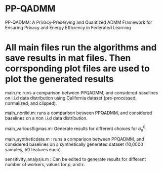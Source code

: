 # PP-QADMM
PP-QADMM: A Privacy-Preserving and Quantized ADMM Framework for Ensuring Privacy and Energy Efficiency in Federated Learning

# All main files run the algorithms and save results in mat files. Then corrsponding plot files are used to plot the generated results 

main.m: runs a comparison between PPQADMM, and considered baselines on i.i.d data distribution using California dataset (pre-processed, normalized, and clipped).

main_noniid.m: runs a comparison between PPQADMM, and considered baselines on a non i.i.d data distribution.

main_variousSigmas.m: Generate results for different choices for $\sigma_n^0$.

main_syntheticdata.m : runs a comparison between PPQADMM, and considered baselines on a synthetically generated dataset (10,0000 samples, 50 features each)

sensitivity_analysis.m : Can be edited to generate results for different number of workers, values for $\rho$, and $\epsilon$.



